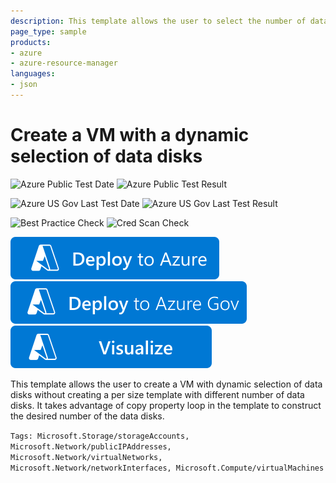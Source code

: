 ```yaml
---
description: This template allows the user to select the number of data disks they'd like to add to the VM.
page_type: sample
products:
- azure
- azure-resource-manager
languages:
- json
---
```

# Create a VM with a dynamic selection of data disks

![Azure Public Test Date](https://azurequickstartsservice.blob.core.windows.net/badges/quickstarts/microsoft.compute/vm-dynamic-data-disks-selection/PublicLastTestDate.svg)
![Azure Public Test Result](https://azurequickstartsservice.blob.core.windows.net/badges/quickstarts/microsoft.compute/vm-dynamic-data-disks-selection/PublicDeployment.svg)

![Azure US Gov Last Test Date](https://azurequickstartsservice.blob.core.windows.net/badges/quickstarts/microsoft.compute/vm-dynamic-data-disks-selection/FairfaxLastTestDate.svg)
![Azure US Gov Last Test Result](https://azurequickstartsservice.blob.core.windows.net/badges/quickstarts/microsoft.compute/vm-dynamic-data-disks-selection/FairfaxDeployment.svg)

![Best Practice Check](https://azurequickstartsservice.blob.core.windows.net/badges/quickstarts/microsoft.compute/vm-dynamic-data-disks-selection/BestPracticeResult.svg)
![Cred Scan Check](https://azurequickstartsservice.blob.core.windows.net/badges/quickstarts/microsoft.compute/vm-dynamic-data-disks-selection/CredScanResult.svg)

[![Deploy To Azure](https://raw.githubusercontent.com/Azure/azure-quickstart-templates/master/1-CONTRIBUTION-GUIDE/images/deploytoazure.svg?sanitize=true)](https://portal.azure.com/#create/Microsoft.Template/uri/https%3A%2F%2Fraw.githubusercontent.com%2FAzure%2Fazure-quickstart-templates%2Fmaster%2Fquickstarts%2Fmicrosoft.compute%2Fvm-dynamic-data-disks-selection%2Fazuredeploy.json)
[![Deploy To Azure US Gov](https://raw.githubusercontent.com/Azure/azure-quickstart-templates/master/1-CONTRIBUTION-GUIDE/images/deploytoazuregov.svg?sanitize=true)](https://portal.azure.us/#create/Microsoft.Template/uri/https%3A%2F%2Fraw.githubusercontent.com%2FAzure%2Fazure-quickstart-templates%2Fmaster%2Fquickstarts%2Fmicrosoft.compute%2Fvm-dynamic-data-disks-selection%2Fazuredeploy.json)
[![Visualize](https://raw.githubusercontent.com/Azure/azure-quickstart-templates/master/1-CONTRIBUTION-GUIDE/images/visualizebutton.svg?sanitize=true)](http://armviz.io/#/?load=https%3A%2F%2Fraw.githubusercontent.com%2FAzure%2Fazure-quickstart-templates%2Fmaster%2Fquickstarts%2Fmicrosoft.compute%2Fvm-dynamic-data-disks-selection%2Fazuredeploy.json)

This template allows the user to create a VM with dynamic selection of data disks without creating a per size template with different number of data disks. It takes advantage of copy property loop in the template to construct the desired number of the data disks.

`Tags: Microsoft.Storage/storageAccounts, Microsoft.Network/publicIPAddresses, Microsoft.Network/virtualNetworks, Microsoft.Network/networkInterfaces, Microsoft.Compute/virtualMachines`
